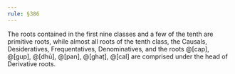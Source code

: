 ```yaml
---
rule: §386
---
```


The roots contained in the first nine classes and a few of the tenth are primitive roots, while almost all roots of the tenth class, the Causals, Desideratives, Frequentatives, Denominatives, and the roots @[cap], @[gup], @[dhū], @[pan], @[ghaṭ], @[cal] are comprised under the head of Derivative roots.